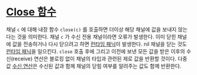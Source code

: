 # [Close 함수](#close)

채널 `c` 에 대해 내장 함수 `close(c)` 를 호출하면 더이상 해당 채널에 값을 보내지 않는다는 것을 의미한다. 채널 `c` 가 수신 전용 채널이라면 오류가 발생한다. 이미 닫힌 채널에 값을 전송하거나 다시 닫으려고 하면 [런타임 패닉](/Run-time%20panics/)이 발생한다. nil 채널을 닫는 것도 [런타임 패닉](/Run-time%20panics/)을 일으킨다. `close` 호출 후에 그리고 이전에 보낸 모든 값을 받은 이후의 수신(receive) 연산은 블로킹 없이 채널의 타입과 관련된 제로 값을 반환할 것이다. 다중 값 [수신 연산](/Expressions/receive_operator.html)은 수신된 값과 함께 채널의 닫힘 여부를 알려주는 값도 함께 반환한다.
